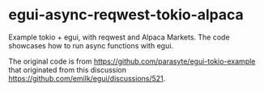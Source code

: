 # egui-async-reqwest-tokio-alpaca
Example tokio + egui, with reqwest and Alpaca Markets. The code showcases how to run async functions with egui.

The original code is from https://github.com/parasyte/egui-tokio-example that originated from this discussion https://github.com/emilk/egui/discussions/521. 



